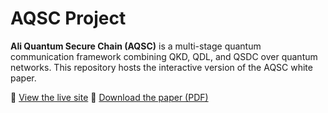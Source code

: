 # AQSC Project

**Ali Quantum Secure Chain (AQSC)** is a multi-stage quantum communication framework combining QKD, QDL, and QSDC over quantum networks. This repository hosts the interactive version of the AQSC white paper.

🔗 [View the live site](https://a360n.github.io/aqsc-project)
📄 [Download the paper (PDF)](AQSC_Brief_Paper_Ali_Nasser_2025.pdf)
